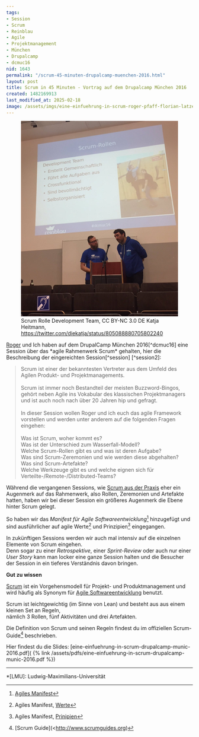 ```yaml
---
tags:
- Session
- Scrum
- Reinblau
- Agile
- Projektmanagement
- München
- Drupalcamp
- dcmuc16
nid: 1643
permalink: "/scrum-45-minuten-drupalcamp-muenchen-2016.html"
layout: post
title: Scrum in 45 Minuten - Vortrag auf dem Drupalcamp München 2016
created: 1482169913
last_modified_at: 2025-02-18
image: /assets/imgs/eine-einfuehrung-in-scrum-roger-pfaff-florian-latzel-drupalcamp-munic-2016-khe.jpg
---
```

<figure>
<img  src="/assets/imgs/eine-einfuehrung-in-scrum-roger-pfaff-florian-latzel-drupalcamp-munic-2016-khe.jpg" alt="Folie Scrum-Rolle Development Team, Roger Pfaff und Florian Latzel präsentieren Eine Einführung in Scrum" />
<figcaption>Scrum Rolle Development Team, CC BY-NC 3.0 DE Katja Heitmann, <a href="https://twitter.com/diekatja/status/805088880705802240">https://twitter.com/diekatja/status/805088880705802240</a></figcaption>
</figure>
<a href="http://twitter.com/rogerpfaff">Roger</a> und Ich haben auf dem DrupalCamp München 2016[^dcmuc16] eine Session über das *agile Rahmenwerk Scrum* gehalten,&nbsp;hier die Beschreibung&nbsp;der eingereichten Session[^session] [^session2]:
<blockquote>
Scrum ist einer der bekanntesten Vertreter aus dem Umfeld des Agilen Produkt- und Projektmanagements.<br />
<br />
Scrum ist immer noch Bestandteil der meisten Buzzword-Bingos,<br />
gehört neben Agile ins Vokabular des klassischen Projektmanagers und ist auch noch nach über 20 Jahren hip und gefragt.<br />
<br />
In dieser Session wollen Roger und ich euch das agile Framework vorstellen und werden unter anderem auf die folgenden Fragen eingehen:<br />
<br />
Was ist Scrum, woher kommt es?<br />
Was ist der Unterschied zum Wasserfall-Modell?<br />
Welche Scrum-Rollen gibt es und was ist deren Aufgabe?<br />
Was sind Scrum-Zeremonien und wie werden diese abgehalten?<br />
Was sind Scrum-Artefakte?<br />
Welche Werkzeuge gibt es und welche eignen sich für Verteilte-/Remote-/Distributed-Teams?
</blockquote>
<!--break-->

Während die vergangenen Sessions, wie [Scrum aus der Praxis](/2010/05/12/scrum-aus-der-praxis-drupaldevdays-2010.html) 
eher ein Augenmerk auf das Rahmenwerk, 
also Rollen, Zeremonien und Artefakte hatten, 
haben wir bei dieser Session ein größeres Augenmerk die Ebene hinter Scrum gelegt.

So haben wir das *Manifest für Agile Softwareentwicklung*[^agilem1] hinzugefügt und sind ausführlicher auf agile Werte[^agilem2] und Prinzipien[^agilem3] eingegangen.

In zukünftigen Sessions werden wir auch mal intensiv auf die einzelnen Elemente von Scrum eingehen.  
Denn sogar zu einer *Retrospektive*, einer *Sprint-Review* oder auch nur einer *User Story*
kann man locker eine ganze Session halten und die Besucher der Session in ein tieferes Verständnis davon bringen.

**Gut zu wissen**

[Scrum](/thema/scrum/) ist ein Vorgehensmodell für Projekt- und Produktmanagement
und wird häufig als Synonym für [Agile Softwareentwicklung](/thema/agile/) benutzt.

Scrum ist leichtgewichtig (im Sinne von Lean) und besteht aus aus einem kleinen Set an Regeln,  
nämlich 3 Rollen, fünf Aktivitäten und drei Artefakten.

Die Definition von Scrum und seinen Regeln findest du im offiziellen Scrum-Guide[^sg] beschrieben.

Hier findest du die Slides: [eine-einfuehrung-in-scrum-drupalcamp-munic-2016.pdf](
{% link /assets/pdfs/eine-einfuehrung-in-scrum-drupalcamp-munic-2016.pdf %})

* * *

[^dcmuc16]: <http://dcmuc16.drupalcamp.de>
[^session]: <http://dcmuc16.drupalcamp.de/sessions/eine-einfuhrung-scrum.html>
[^session2]: [Video Aufzeichnung der LMU "Eine Einführung in Scrum"](https://videoonline.edu.lmu.de/de/node/9207)
[^agilem1]: [Agiles Manifest](http://agilemanifesto.org/)
[^agilem2]: Agiles Manifest, [Werte](http://agilemanifesto.org/iso/de/manifesto.html)
[^agilem3]: Agiles Manifest, [Prinipien](http://agilemanifesto.org/iso/de/principles.html)
[^sg]: [Scrum Guide](<http://www.scrumguides.org)

*[LMU]: Ludwig-Maximilians-Universität
